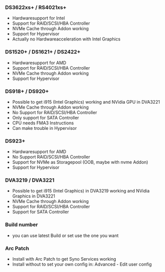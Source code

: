### DS3622xs+ / RS4021xs+

  - Hardwaresupport for Intel
  - Support for RAID/SCSI/HBA Controller
  - NVMe Cache through Addon working
  - Support for Hypervisor
  - Actually no Hardwareacceleration with Intel Graphics

### DS1520+ / DS1621+ / DS2422+

  - Hardwaresupport for AMD
  - Support for RAID/SCSI/HBA Controller
  - NVMe Cache through Addon working
  - Support for Hypervisor 

### DS918+ / DS920+

  - Possible to get i915 (Intel Graphics) working and NVidia GPU in DVA3221
  - NVMe Cache through Addon working
  - No Support for RAID/SCSI/HBA Controller
  - Only support for SATA Controller
  - CPU needs FMA3 Instructions
  - Can make trouble in Hypervisor

### DS923+

  - Hardwaresupport for AMD
  - No Support RAID/SCSI/HBA Controller
  - Support for NVMe as Storagepool (OOB, maybe with nvme Addon)
  - Support for Hypervisor

### DVA3219 / DVA3221

  - Possible to get i915 (Intel Graphics) in DVA3219 working and NVidia Graphics in DVA3221
  - NVMe Cache through Addon working
  - Support for RAID/SCSI/HBA Controller
  - Support for SATA Controller

### Build number

  - you can use latest Build or set use the one you want

### Arc Patch

  - Install with Arc Patch to get Syno Services working
  - Install without to set your own config in: Advanced - Edit user config